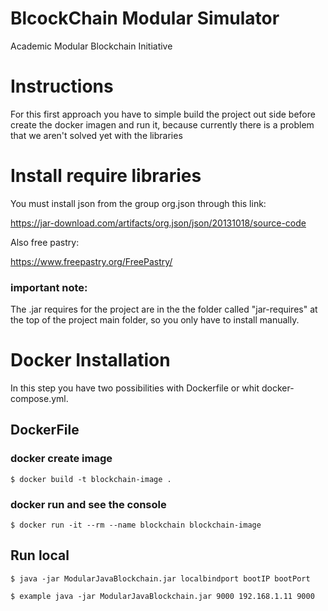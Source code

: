 # BlcockChain Modular Simulator
Academic Modular Blockchain Initiative

# Instructions

For this first approach you have to simple build the project out side before create the docker imagen and run it, because currently there is a problem that we aren't solved yet with the libraries

# Install require libraries

You must install json from the group org.json through this link:

https://jar-download.com/artifacts/org.json/json/20131018/source-code

Also free pastry:

https://www.freepastry.org/FreePastry/

### important note:

The .jar requires for the project are in the the folder called "jar-requires" at the top of the project main folder, so you only have to install manually.

# Docker Installation

In this step you have two possibilities with Dockerfile or whit docker-compose.yml.

## DockerFile

### docker create image

    $ docker build -t blockchain-image .

### docker run and see the console

    $ docker run -it --rm --name blockchain blockchain-image



## Run local

    $ java -jar ModularJavaBlockchain.jar localbindport bootIP bootPort

    $ example java -jar ModularJavaBlockchain.jar 9000 192.168.1.11 9000

